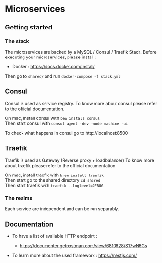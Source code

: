 # Microservices

## Getting started

### The stack
The microservices are backed by a MySQL / Consul / Traefik Stack.
Before executing your microservices, please install :
 - Docker : https://docs.docker.com/install/
 
Then go to `shared/` and run `docker-compose -f stack.yml`

## Consul
Consul is used as service registry. 
To know more about consul please refer to the official documentation.

On mac, install consul with `bew install consul`  
Then start consul with `consul agent -dev -node machine -ui`  

To check what happens in consul go to http://localhost:8500

## Traefik
Traefik is used as Gateway (Reverse proxy + loadbalancer)
To know more about traefik please refer to the official documentation.

On mac, install traefik with `brew install traefik`  
Then start go to the shared directory `cd shared`  
Then start traefik with `traefik --loglevel=DEBUG`

### The realms
Each service are independent and can be run separably.

## Documentation
- To have a list of available HTTP endpoint :
    - https://documenter.getpostman.com/view/6810628/S17wN6Gs
    
- To learn more about the used framework : https://nestjs.com/

